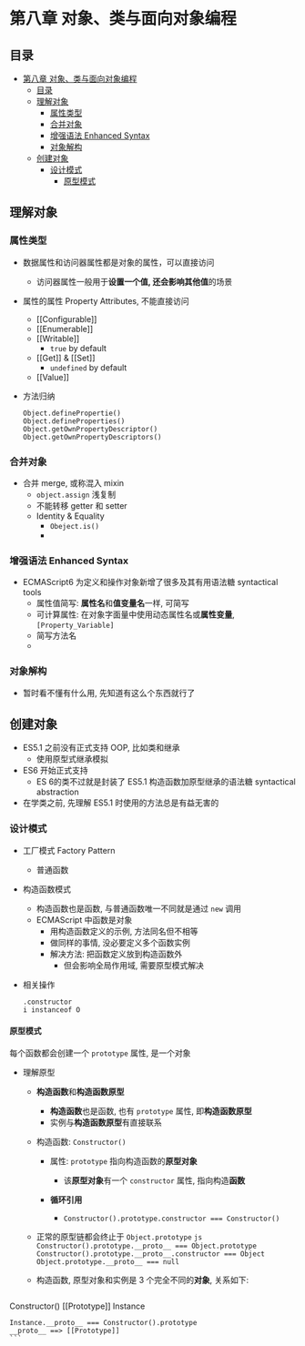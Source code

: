# 第八章 对象、类与面向对象编程

## 目录
- [第八章 对象、类与面向对象编程](#第八章-对象类与面向对象编程)
  - [目录](#目录)
  - [理解对象](#理解对象)
    - [属性类型](#属性类型)
    - [合并对象](#合并对象)
    - [增强语法 Enhanced Syntax](#增强语法-enhanced-syntax)
    - [对象解构](#对象解构)
  - [创建对象](#创建对象)
    - [设计模式](#设计模式)
      - [原型模式](#原型模式)

## 理解对象
### 属性类型
- 数据属性和访问器属性都是对象的属性，可以直接访问
  
  - 访问器属性一般用于**设置一个值, 还会影响其他值**的场景
  
- 属性的属性 Property Attributes, 不能直接访问
  - [[Configurable]]
  - [[Enumerable]]
  - [[Writable]]
    - `true` by default
  - [[Get]] & [[Set]]
    - `undefined` by default
  - [[Value]]
- 方法归纳
  ```
  Object.definePropertie()
  Object.defineProperties()
  Object.getOwnPropertyDescriptor()
  Object.getOwnPropertyDescriptors()
  ```
### 合并对象

- 合并 merge, 或称混入 mixin
  - `object.assign` 浅复制
  - 不能转移 getter 和 setter
  - Identity & Equality
    - `Obeject.is()`
    - 

### 增强语法 Enhanced Syntax

- ECMAScript6 为定义和操作对象新增了很多及其有用语法糖 syntactical tools
  - 属性值简写: **属性名**和**值变量名**一样, 可简写
  - 可计算属性: 在对象字面量中使用动态属性名或**属性变量**, `[Property_Variable]`
  - 简写方法名
  - 

### 对象解构

- 暂时看不懂有什么用, 先知道有这么个东西就行了
## 创建对象
- ES5.1 之前没有正式支持 OOP, 比如类和继承
  - 使用原型式继承模拟
- ES6 开始正式支持
  - ES 6的类不过就是封装了 ES5.1 构造函数加原型继承的语法糖 syntactical abstraction
- 在学类之前, 先理解 ES5.1 时使用的方法总是有益无害的
### 设计模式
- 工厂模式 Factory Pattern
  
  - 普通函数
  
- 构造函数模式

  - 构造函数也是函数, 与普通函数唯一不同就是通过 `new` 调用
  - ECMAScript 中函数是对象
    - 用构造函数定义的示例, 方法同名但不相等
    - 做同样的事情, 没必要定义多个函数实例
    - 解决方法: 把函数定义放到构造函数外
      - 但会影响全局作用域, 需要原型模式解决

- 相关操作

  ```
  .constructor
  i instanceof O
  ```

#### 原型模式

每个函数都会创建一个 `prototype` 属性, 是一个对象

- 理解原型

  - **构造函数**和**构造函数原型**

    - **构造函数**也是函数, 也有 `prototype` 属性, 即**构造函数原型**
    - 实例与**构造函数原型**有直接联系

  - 构造函数: `Constructor()`

    - 属性: `prototype` 指向构造函数的**原型对象**
      - 该**原型对象**有一个 `constructor` 属性, 指向构造**函数**

    - **循环引用**
      - `Constructor().prototype.constructor === Constructor()`

  - 正常的原型链都会终止于 `Object.prototype`
		```js
      Constructor().prototype.__proto__ === Object.prototype
      Constructor().prototype.__proto__.constructor === Object
      Object.prototype.__proto__ === null
		```
  	
  - 构造函数, 原型对象和实例是 3 个完全不同的**对象**, 关系如下:
    ```
Constructor()
    [[Prototype]]
    Instance
    
    Instance.__proto__ === Constructor().prototype
    __proto__ ==> [[Prototype]]
    ```
  